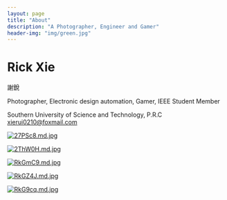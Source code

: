 ```yaml
---
layout: page
title: "About"
description: "A Photographer, Engineer and Gamer" 
header-img: "img/green.jpg"
---
```

# Rick Xie  
謝銳

Photographer, Electronic design automation, Gamer, IEEE Student Member  

Southern University of Science and Technology, P.R.C  
xierui0210@foxmail.com

[![27PSc8.md.jpg](https://z3.ax1x.com/2021/06/14/27PSc8.md.jpg)](https://imgtu.com/i/27PSc8)

[![2ThW0H.md.jpg](https://z3.ax1x.com/2021/06/14/2ThW0H.md.jpg)](https://imgtu.com/i/2ThW0H)

[![RkGmC9.md.jpg](https://z3.ax1x.com/2021/06/20/RkGmC9.md.jpg)](https://imgtu.com/i/RkGmC9)

[![RkGZ4J.md.jpg](https://z3.ax1x.com/2021/06/20/RkGZ4J.md.jpg)](https://imgtu.com/i/RkGZ4J)

[![RkG9cq.md.jpg](https://z3.ax1x.com/2021/06/20/RkG9cq.md.jpg)](https://imgtu.com/i/RkG9cq)





